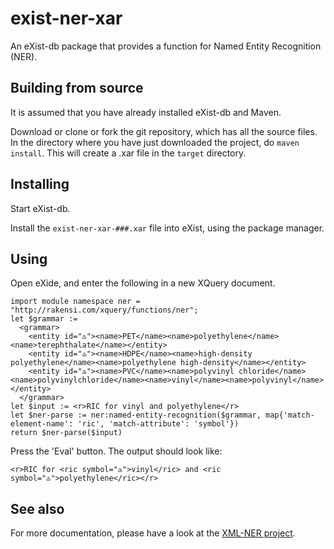 # exist-ner-xar

An eXist-db package that provides a function for Named Entity Recognition (NER).

## Building from source

It is assumed that you have already installed eXist-db and Maven.

Download or clone or fork the git repository, which has all the source files.
In the directory where you have just downloaded the project, do `maven install`. 
This will create a .xar file in the `target` directory.

## Installing

Start eXist-db.

Install the `exist-ner-xar-###.xar` file into eXist, using the package manager.

## Using

Open eXide, and enter the following in a new XQuery document.

```
import module namespace ner = "http://rakensi.com/xquery/functions/ner";
let $grammar :=
  <grammar>
    <entity id="♳"><name>PET</name><name>polyethylene</name><name>terephthalate</name></entity>
    <entity id="♴"><name>HDPE</name><name>high-density polyethylene</name><name>polyethylene high-density</name></entity>
    <entity id="♵"><name>PVC</name><name>polyvinyl chloride</name><name>polyvinylchloride</name><name>vinyl</name><name>polyvinyl</name></entity>
  </grammar>
let $input := <r>RIC for vinyl and polyethylene</r>
let $ner-parse := ner:named-entity-recognition($grammar, map{'match-element-name': 'ric', 'match-attribute': 'symbol'})
return $ner-parse($input)
```

Press the 'Eval' button. The output should look like:

```
<r>RIC for <ric symbol="♵">vinyl</ric> and <ric symbol="♳">polyethylene</ric></r>
```

## See also

For more documentation, please have a look at the [XML-NER project](https://github.com/nverwer/XML-NER).
